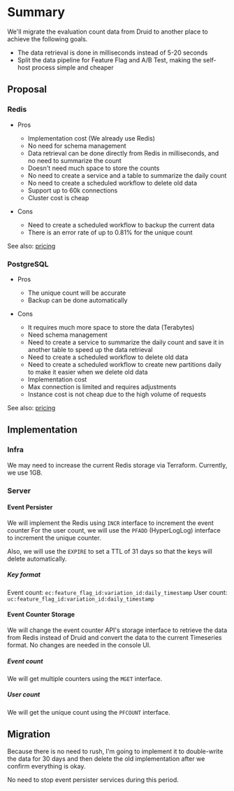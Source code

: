 # Summary

We'll migrate the evaluation count data from Druid to another place to achieve the following goals.

- The data retrieval is done in milliseconds instead of 5-20 seconds
- Split the data pipeline for Feature Flag and A/B Test, making the self-host process simple and cheaper

## Proposal

### Redis

* Pros
  * Implementation cost (We already use Redis)
  * No need for schema management
  * Data retrieval can be done directly from Redis in milliseconds, and no need to summarize the count
  * Doesn't need much space to store the counts
  * No need to create a service and a table to summarize the daily count
  * No need to create a scheduled workflow to delete old data
  * Support up to 60k connections
  * Cluster cost is cheap

* Cons
  * Need to create a scheduled workflow to backup the current data
  * There is an error rate of up to 0.81% for the unique count

See also: [pricing](https://cloud.google.com/memorystore/docs/redis/pricing)

### PostgreSQL

* Pros
  * The unique count will be accurate
  * Backup can be done automatically

* Cons
  * It requires much more space to store the data (Terabytes)
  * Need schema management
  * Need to create a service to summarize the daily count and save it in another table to speed up the data retrieval
  * Need to create a scheduled workflow to delete old data
  * Need to create a scheduled workflow to create new partitions daily to make it easier when we delete old data
  * Implementation cost
  * Max connection is limited and requires adjustments
  * Instance cost is not cheap due to the high volume of requests

See also: [pricing](https://cloud.google.com/sql/pricing)

## Implementation

### Infra

We may need to increase the current Redis storage via Terraform. Currently, we use 1GB.

### Server

#### Event Persister

We will implement the Redis using `INCR` interface to increment the event counter
For the user count, we will use the `PFADD` (HyperLogLog) interface to increment the unique counter.

Also, we will use the `EXPIRE` to set a TTL of 31 days so that the keys will delete automatically.

##### Key format

Event count: `ec:feature_flag_id:variation_id:daily_timestamp`
User count: `uc:feature_flag_id:variation_id:daily_timestamp`

#### Event Counter Storage

We will change the event counter API's storage interface to retrieve the data from Redis instead of Druid and convert the data to the current Timeseries format.
No changes are needed in the console UI.

##### Event count

We will get multiple counters using the `MGET` interface.

##### User count

We will get the unique count using the `PFCOUNT` interface.

## Migration

Because there is no need to rush, I'm going to implement it to double-write the data for 30 days and then delete the old implementation after we confirm everything is okay.

No need to stop event persister services during this period.

